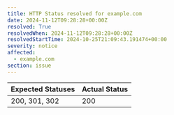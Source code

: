 ```yaml
---
title: HTTP Status resolved for example.com
date: 2024-11-12T09:28:28+00:00Z
resolved: True
resolvedWhen: 2024-11-12T09:28:28+00:00Z
resolvedStartTime: 2024-10-25T21:09:43.191474+00:00
severity: notice
affected:
  - example.com
section: issue
---
```


| Expected Statuses | Actual Status  |
|-------------------|----------------|
| 200, 301, 302 | 200 |
